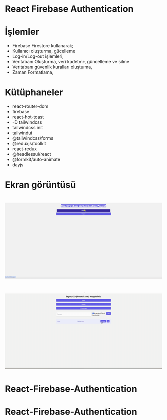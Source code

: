 # React Firebase Authentication

# İşlemler

- Firebase Firestore kullanarak;
- Kullanıcı oluşturma, gücelleme
- Log-in/Log-out işlemleri,
- Veritabanı Oluşturma, veri kadetme, güncelleme ve silme
- Veritabanı güvenlik kuralları oluşturma,
- Zaman Formatlama,

# Kütüphaneler

- react-router-dom
- firebase
- react-hot-toast
- -D tailwindcss
- tailwindcss init
- tailwindui
- @tailwindcss/forms
- @reduxjs/toolkit
- react-redux
- @headlessui/react
- @formkit/auto-animate
- dayjs

# Ekran görüntüsü

# ![](bes1.gif)

# ![](bes2.gif)
# React-Firebase-Authentication
# React-Firebase-Authentication
